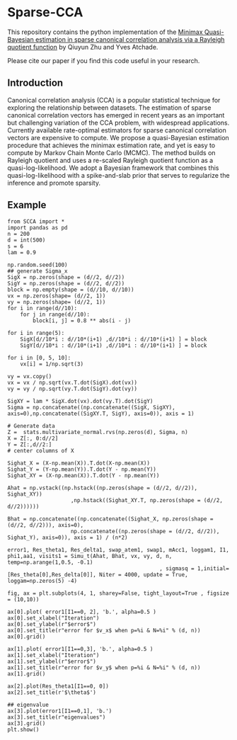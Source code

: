 # Sparse-CCA

This repository contains the python implementation of the [Minimax Quasi-Bayesian estimation in sparse canonical correlation analysis via a Rayleigh quotient function](https://arxiv.org/pdf/2010.08627.pdf) by Qiuyun Zhu and Yves Atchade.

Please cite our paper if you find this code useful in your research. 

## Introduction
Canonical correlation analysis (CCA) is a popular statistical technique for exploring the relationship between datasets. The estimation of sparse canonical correlation vectors has emerged in recent years as an important but challenging variation of the CCA problem, with widespread applications. Currently available rate-optimal estimators for sparse canonical correlation vectors are expensive to compute. We propose a quasi-Bayesian estimation procedure that achieves the minimax estimation rate, and yet is easy to compute by Markov Chain Monte Carlo (MCMC). The method builds on Rayleigh quotient and uses a re-scaled Rayleigh quotient function as a quasi-log-likelihood. We adopt a Bayesian framework that combines this quasi-log-likelihood with a spike-and-slab prior that serves to regularize the inference and promote sparsity. 

## Example
```
from SCCA import *
import pandas as pd
n = 200
d = int(500)
s = 6
lam = 0.9

np.random.seed(100)
## generate Sigma_x
SigX = np.zeros(shape = (d//2, d//2))
SigY = np.zeros(shape = (d//2, d//2))
block = np.empty(shape = (d//10, d//10))
vx = np.zeros(shape= (d//2, 1))
vy = np.zeros(shape= (d//2, 1))
for i in range(d//10):
    for j in range(d//10):
        block[i, j] = 0.8 ** abs(i - j)
        
for i in range(5):
    SigX[d//10*i : d//10*(i+1) ,d//10*i : d//10*(i+1) ] = block
    SigY[d//10*i : d//10*(i+1) ,d//10*i : d//10*(i+1) ] = block

for i in [0, 5, 10]:
    vx[i] = 1/np.sqrt(3)

vy = vx.copy()
vx = vx / np.sqrt(vx.T.dot(SigX).dot(vx))
vy = vy / np.sqrt(vy.T.dot(SigY).dot(vy))

SigXY = lam * SigX.dot(vx).dot(vy.T).dot(SigY)
Sigma = np.concatenate((np.concatenate((SigX, SigXY), axis=0),np.concatenate((SigXY.T, SigY), axis=0)), axis = 1)

# Generate data
Z =  stats.multivariate_normal.rvs(np.zeros(d), Sigma, n)
X = Z[:, 0:d//2]
Y = Z[:,d//2:]
# center columns of X

Sighat_X = (X-np.mean(X)).T.dot(X-np.mean(X))
Sighat_Y = (Y-np.mean(Y)).T.dot(Y - np.mean(Y))
Sighat_XY = (X-np.mean(X)).T.dot(Y - np.mean(Y))

Ahat = np.vstack((np.hstack((np.zeros(shape = (d//2, d//2)), Sighat_XY))
                    ,np.hstack((Sighat_XY.T, np.zeros(shape = (d//2, d//2))))))

Bhat = np.concatenate((np.concatenate((Sighat_X, np.zeros(shape = (d//2, d//2))), axis=0),
                    np.concatenate((np.zeros(shape = (d//2, d//2)), Sighat_Y), axis=0)), axis = 1) / (n*2)
 
error1, Res_theta1, Res_delta1, swap_atem1, swap1, mAcc1, loggam1, I1, phi1,aa1, visits1 = Simu_t(Ahat, Bhat, vx, vy, d, n, temp=np.arange(1,0.5, -0.1)
                                                , sigmasq = 1,initial=[Res_theta[0],Res_delta[0]], Niter = 4000, update = True, loggam=np.zeros(5) -4)

fig, ax = plt.subplots(4, 1, sharey=False, tight_layout=True , figsize = (10,10))

ax[0].plot( error1[I1==0, 2], 'b.', alpha=0.5 )
ax[0].set_xlabel("Iteration")
ax[0].set_ylabel(r"$error$")
ax[0].set_title(r"error for $v_x$ when p=%i & N=%i" % (d, n))
ax[0].grid()

ax[1].plot( error1[I1==0,3], 'b.', alpha=0.5 )
ax[1].set_xlabel("Iteration")
ax[1].set_ylabel(r"$error$")
ax[1].set_title(r"error for $v_y$ when p=%i & N=%i" % (d, n))
ax[1].grid()

ax[2].plot(Res_theta1[I1==0, 0]) 
ax[2].set_title(r'$\theta$')

## eigenvalue
ax[3].plot(error1[I1==0,1], 'b.')
ax[3].set_title(r"eigenvalues")
ax[3].grid()
plt.show()
```

